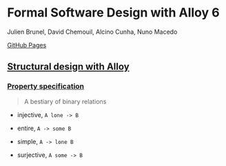 # Formal Software Design with Alloy 6

Julien Brunel, David Chemouil, Alcino Cunha, Nuno Macedo

[GitHub Pages](https://haslab.github.io/formal-software-design/index.html)

## [Structural design with Alloy](https://haslab.github.io/formal-software-design/structural-design/index.html#structural-design-with-alloy)  

### [Property specification](https://haslab.github.io/formal-software-design/structural-design/index.html#property-specification)

> A bestiary of binary relations

* injective, `A lone -> B`

* entire, `A -> some B`

* simple, `A -> lone B`

* surjective, `A some -> B`



